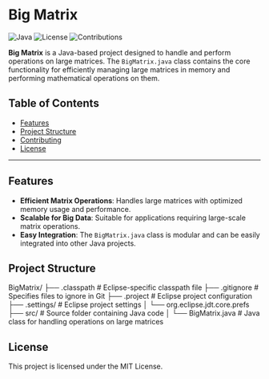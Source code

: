 # Big Matrix

![Java](https://img.shields.io/badge/Java-11%2B-blue)
![License](https://img.shields.io/badge/license-MIT-green)
![Contributions](https://img.shields.io/badge/contributions-welcome-brightgreen)

**Big Matrix** is a Java-based project designed to handle and perform operations on large matrices. The `BigMatrix.java` class contains the core functionality for efficiently managing large matrices in memory and performing mathematical operations on them.

## Table of Contents

- [Features](#features)
- [Project Structure](#project-structure)
- [Contributing](#contributing)
- [License](#license)

---

## Features

- **Efficient Matrix Operations**: Handles large matrices with optimized memory usage and performance.
- **Scalable for Big Data**: Suitable for applications requiring large-scale matrix operations.
- **Easy Integration**: The `BigMatrix.java` class is modular and can be easily integrated into other Java projects.

## Project Structure

BigMatrix/
├── .classpath              # Eclipse-specific classpath file
├── .gitignore              # Specifies files to ignore in Git
├── .project                # Eclipse project configuration
├── .settings/              # Eclipse project settings
│   └── org.eclipse.jdt.core.prefs
├── src/                    # Source folder containing Java code
│   └── BigMatrix.java      # Java class for handling operations on large matrices

## License

This project is licensed under the MIT License. 
